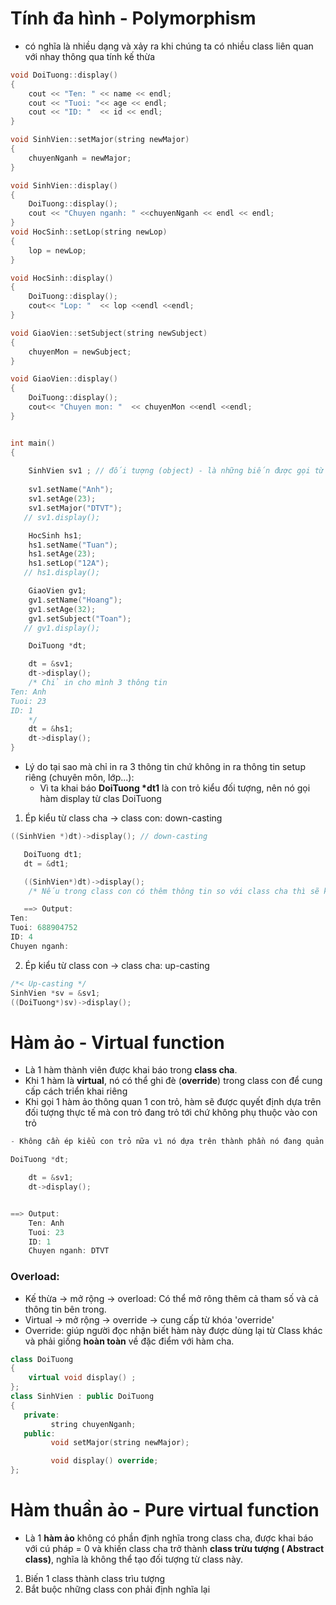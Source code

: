# Tính đa hình - Polymorphism
- có nghĩa là nhiều dạng và xảy ra khi chúng ta có nhiều class liên quan với nhay thông qua tính kế thừa

```cpp
void DoiTuong::display() 
{
    cout << "Ten: " << name << endl;
    cout << "Tuoi: "<< age << endl;
    cout << "ID: "  << id << endl;
}

void SinhVien::setMajor(string newMajor)
{
    chuyenNganh = newMajor;
}

void SinhVien::display()
{
    DoiTuong::display();
    cout << "Chuyen nganh: " <<chuyenNganh << endl << endl;
}
void HocSinh::setLop(string newLop)
{
    lop = newLop;
}

void HocSinh::display()
{
    DoiTuong::display();
    cout<< "Lop: "  << lop <<endl <<endl; 
}

void GiaoVien::setSubject(string newSubject)
{
    chuyenMon = newSubject;
}

void GiaoVien::display()
{
    DoiTuong::display();
    cout<< "Chuyen mon: "  << chuyenMon <<endl <<endl; 
}


int main()
{
  
    SinhVien sv1 ; // đối tượng (object) - là những biến được gọi từ class
   
    sv1.setName("Anh");
    sv1.setAge(23);
    sv1.setMajor("DTVT");
   // sv1.display();

    HocSinh hs1;
    hs1.setName("Tuan");
    hs1.setAge(23);
    hs1.setLop("12A");
   // hs1.display();

    GiaoVien gv1;
    gv1.setName("Hoang");
    gv1.setAge(32);
    gv1.setSubject("Toan");
   // gv1.display();

    DoiTuong *dt; 

    dt = &sv1;
    dt->display();
    /* Chỉ in cho mình 3 thông tin
Ten: Anh
Tuoi: 23
ID: 1
    */
    dt = &hs1;
    dt->display();
}
```
* Lý do tại sao mà chỉ in ra 3 thông tin chứ không in ra thông tin setup riêng (chuyên môn, lớp...):
    - Vì ta khai báo __DoiTuong *dt1__ là con trỏ kiểu đối tượng, nên nó gọi hàm display từ clas DoiTuong

1. Ép kiểu từ class cha -> class con: down-casting
```cpp
((SinhVien *)dt)->display(); // down-casting
```

```cpp
   DoiTuong dt1;
   dt = &dt1;

   ((SinhVien*)dt)->display();     
    /* Nếu trong class con có thêm thông tin so với class cha thì sẽ không đủ thông tin để in ra, như ở trường hợp này thì thiếu mất thông tin chuyên ngành */

   ==> Output:
Ten:
Tuoi: 688904752
ID: 4
Chuyen nganh:
```
2. Ép kiểu từ class con -> class cha: up-casting

```cpp
/*< Up-casting */
SinhVien *sv = &sv1;
((DoiTuong*)sv)->display();
```


# Hàm ảo - Virtual function
- Là 1 hàm thành viên được khai báo trong __class cha__.
- Khi 1 hàm là __virtual__, nó có thể ghi đè (__override__) trong class con để cung cấp cách triển khai riêng
- Khi gọi 1 hàm ảo thông quan 1 con trỏ, hàm sẽ được quyết định dựa trên đối tượng thực tế mà con trỏ đang trỏ tới chứ không phụ thuộc vào con trỏ

```cpp
- Không cần ép kiểu con trỏ nữa vì nó dựa trên thành phần nó đang quản lí

DoiTuong *dt; 

    dt = &sv1;
    dt->display();


==> Output:
    Ten: Anh
    Tuoi: 23
    ID: 1
    Chuyen nganh: DTVT
``` 

### Overload:
- Kế thừa -> mở rộng -> overload: Có thể mở rông thêm cả tham số và cả thông tin bên trong.
- Virtual -> mở rộng -> override -> cung cấp từ khóa 'override'
- Override: giúp người đọc nhận biết hàm này được dùng lại từ Class khác và phải giống __hoàn toàn__ về đặc điểm với hàm cha.

```cpp
class DoiTuong
{
    virtual void display() ;
};
class SinhVien : public DoiTuong
{
   private:
         string chuyenNganh;
   public:
         void setMajor(string newMajor);

         void display() override;
};
```

# Hàm thuần ảo - Pure virtual function
- Là 1 __hàm ảo__ không có phần định nghĩa trong class cha, được khai báo với cú pháp = 0 và khiến class cha trở thành __class trừu tượng ( Abstract class)__, nghĩa là không thể tạo đối tượng từ class này.

1. Biến 1 class thành class trìu tượng
2. Bắt buộc những class con phải định nghĩa lại